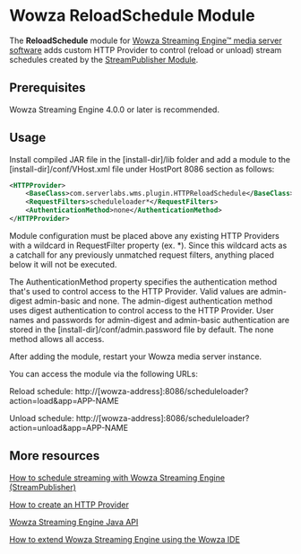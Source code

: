 # Wowza ReloadSchedule Module
The **ReloadSchedule** module for [Wowza Streaming Engine™ media server software](https://www.wowza.com/products/streaming-engine) adds custom HTTP Provider
to control (reload or unload) stream schedules created by the [StreamPublisher Module](https://www.wowza.com/docs/how-to-schedule-streaming-with-wowza-streaming-engine-streampublisher).

## Prerequisites
Wowza Streaming Engine 4.0.0 or later is recommended.

## Usage
Install compiled JAR file in the [install-dir]/lib folder and add a module to the [install-dir]/conf/VHost.xml file under HostPort 8086 section as follows:

```xml
<HTTPProvider>
    <BaseClass>com.serverlabs.wms.plugin.HTTPReloadSchedule</BaseClass>
    <RequestFilters>scheduleloader*</RequestFilters>
    <AuthenticationMethod>none</AuthenticationMethod>
</HTTPProvider>
```

Module configuration must be placed above any existing HTTP Providers with a wildcard in RequestFilter property (ex. <RequestFilters>*</RequestFilters>).
Since this wildcard acts as a catchall for any previously unmatched request filters, anything placed below it will not be executed.

The AuthenticationMethod property specifies the authentication method that's used to control access to the HTTP Provider.
Valid values are admin-digest admin-basic and none. The admin-digest authentication method uses digest authentication to control access to the HTTP Provider.
User names and passwords for admin-digest and admin-basic  authentication are stored in the [install-dir]/conf/admin.password file by default.
The none method allows all access.

After adding the module, restart your Wowza media server instance. 

You can access the module via the following URLs:

Reload schedule:
http://[wowza-address]:8086/scheduleloader?action=load&app=APP-NAME

Unload schedule:
http://[wowza-address]:8086/scheduleloader?action=unload&app=APP-NAME

## More resources
[How to schedule streaming with Wowza Streaming Engine (StreamPublisher)](https://www.wowza.com/docs/how-to-schedule-streaming-with-wowza-streaming-engine-streampublisher)

[How to create an HTTP Provider](https://www.wowza.com/docs/how-to-create-an-http-provider)

[Wowza Streaming Engine Java API](https://www.wowza.com/docs/wowza-streaming-engine-java-api-overview)

[How to extend Wowza Streaming Engine using the Wowza IDE](https://www.wowza.com/forums/content.php?759-How-to-extend-Wowza-Streaming-Engine-using-the-Wowza-IDE)

